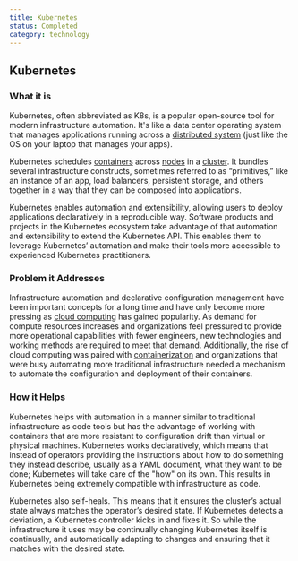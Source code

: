 ```yaml
---
title: Kubernetes
status: Completed
category: technology
---
```

## Kubernetes

### What it is
Kubernetes, often abbreviated as K8s, is a popular open-source tool for modern infrastructure automation. It's like a data center operating system that manages applications running across a [distributed system](https://github.com/cncf/glossary/blob/main/definitions/distributed_systems.md) (just like the OS on your laptop that manages your apps). 

Kubernetes schedules [containers](https://github.com/cncf/glossary/blob/main/definitions/container.md) across [nodes](https://github.com/cncf/glossary/blob/main/definitions/nodes.md) in a [cluster](https://github.com/cncf/glossary/blob/main/definitions/cluster.md). It bundles several infrastructure constructs, sometimes referred to as “primitives,” like an instance of an app, load balancers, persistent storage, and others together in a way that they can be composed into applications. 

Kubernetes enables automation and extensibility, allowing users to deploy applications declaratively in a reproducible way. Software products and projects in the Kubernetes ecosystem take advantage of that automation and extensibility to extend the Kubernetes API. This enables them to leverage Kubernetes’ automation and make their tools more accessible to experienced Kubernetes practitioners.

### Problem it Addresses
Infrastructure automation and declarative configuration management have been important concepts for a long time and have only become more pressing as [cloud computing](https://github.com/cncf/glossary/blob/main/definitions/cloud_computing.md) has gained popularity. As demand for compute resources increases and organizations feel pressured to provide more operational capabilities with fewer engineers, new technologies and working methods are required to meet that demand. Additionally, the rise of cloud computing was paired with [containerization](https://github.com/cncf/glossary/blob/main/definitions/containerization.md) and organizations that were busy automating more traditional infrastructure needed a mechanism to automate the configuration and deployment of their containers.

### How it Helps
Kubernetes helps with automation in a manner similar to traditional infrastructure as code tools but has the advantage of working with containers that are more resistant to configuration drift than virtual or physical machines.
Kubernetes works declaratively, which means that instead of operators providing the instructions about how to do something they instead describe, usually as a YAML document, what they want to be done; Kubernetes will take care of the "how" on its own. This results in Kubernetes being extremely compatible with infrastructure as code.

Kubernetes also self-heals. This means that it ensures the cluster’s actual state always matches the operator’s desired state. If Kubernetes detects a deviation, a Kubernetes controller kicks in and fixes it. So while the infrastructure it uses may be continually changing Kubernetes itself is continually, and automatically adapting to changes and ensuring that it matches with the desired state.


